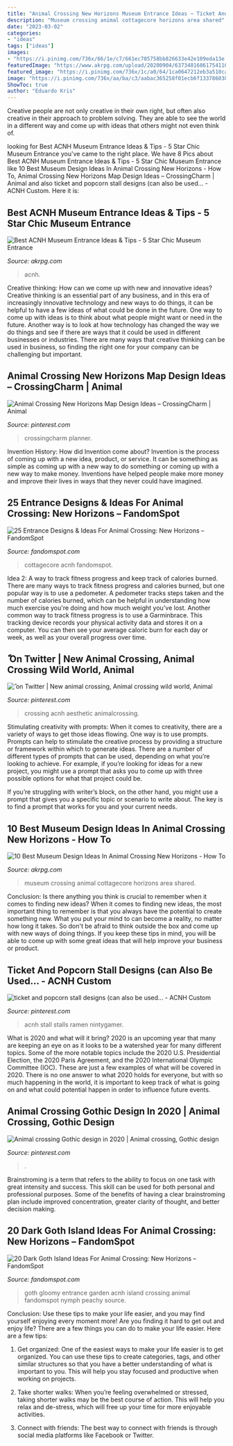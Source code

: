 ```yaml
---
title: "Animal Crossing New Horizons Museum Entrance Ideas ~ Ticket And Popcorn Stall Designs (can Also Be Used..."
description: "Museum crossing animal cottagecore horizons area shared"
date: "2023-03-02"
categories:
- "ideas"
tags: ["ideas"]
images:
- "https://i.pinimg.com/736x/66/1e/c7/661ec705758bb826633e42e109eda13e.jpg"
featuredImage: "https://www.akrpg.com/upload/20200904/6373481686175411066953866.png"
featured_image: "https://i.pinimg.com/736x/1c/a0/64/1ca0647212eb3a510cadba55d5f058f7.jpg"
image: "https://i.pinimg.com/736x/aa/ba/c3/aabac365258f01ecb6f133786038b43a.jpg"
ShowToc: true
author: "Eduardo Kris"
---
```



Creative people are not only creative in their own right, but often also creative in their approach to problem solving. They are able to see the world in a different way and come up with ideas that others might not even think of.

	

		
looking for Best ACNH Museum Entrance Ideas &amp; Tips - 5 Star Chic Museum Entrance you've came to the right place. We have 8 Pics about Best ACNH Museum Entrance Ideas &amp; Tips - 5 Star Chic Museum Entrance like 10 Best Museum Design Ideas In Animal Crossing New Horizons - How To, Animal Crossing New Horizons Map Design Ideas – CrossingCharm | Animal and also ticket and popcorn stall designs (can also be used... - ACNH Custom. Here it is:
		
    
## Best ACNH Museum Entrance Ideas &amp; Tips - 5 Star Chic Museum Entrance

<img loading=lazy src="https://www.akrpg.com/upload/20201113/6374086289468020541916907.png" onerror="this.onerror=null;this.src='https://tse2.mm.bing.net/th?id=OIP.pFa38Vg2CoYwnDHIBrWVWAHaEU&amp;pid=15.1';" alt="Best ACNH Museum Entrance Ideas &amp; Tips - 5 Star Chic Museum Entrance">

_Source: akrpg.com_

>acnh. 

	

Creative thinking: How can we come up with new and innovative ideas?
Creative thinking is an essential part of any business, and in this era of increasingly innovative technology and new ways to do things, it can be helpful to have a few ideas of what could be done in the future. One way to come up with ideas is to think about what people might want or need in the future. Another way is to look at how technology has changed the way we do things and see if there are ways that it could be used in different businesses or industries. There are many ways that creative thinking can be used in business, so finding the right one for your company can be challenging but important.

    
## Animal Crossing New Horizons Map Design Ideas – CrossingCharm | Animal

<img loading=lazy src="https://i.pinimg.com/736x/66/1e/c7/661ec705758bb826633e42e109eda13e.jpg" onerror="this.onerror=null;this.src='https://tse3.mm.bing.net/th?id=OIP.T3X-f6gXN10VOSz8rdrFPgHaGD&amp;pid=15.1';" alt="Animal Crossing New Horizons Map Design Ideas – CrossingCharm | Animal">

_Source: pinterest.com_

>crossingcharm planner. 

	

Invention History: How did Invention come about?
Invention is the process of coming up with a new idea, product, or service. It can be something as simple as coming up with a new way to do something or coming up with a new way to make money. Inventions have helped people make more money and improve their lives in ways that they never could have imagined.

    
## 25 Entrance Designs &amp; Ideas For Animal Crossing: New Horizons – FandomSpot

<img loading=lazy src="https://static.fandomspot.com/images/01/11626/16-cottagecore-entry-acnh-design.jpg" onerror="this.onerror=null;this.src='https://tse3.mm.bing.net/th?id=OIP.phvMkInkCEijtxrSbc8n9QHaEK&amp;pid=15.1';" alt="25 Entrance Designs &amp; Ideas For Animal Crossing: New Horizons – FandomSpot">

_Source: fandomspot.com_

>cottagecore acnh fandomspot. 

	

Idea 2: A way to track fitness progress and keep track of calories burned.
There are many ways to track fitness progress and calories burned, but one popular way is to use a pedometer. A pedometer tracks steps taken and the number of calories burned, which can be helpful in understanding how much exercise you're doing and how much weight you've lost. Another common way to track fitness progress is to use a Garminbrace. This tracking device records your physical activity data and stores it on a computer. You can then see your average caloric burn for each day or week, as well as your overall progress over time.

    
## ً On Twitter | New Animal Crossing, Animal Crossing Wild World, Animal

<img loading=lazy src="https://i.pinimg.com/736x/97/b7/9b/97b79be6014f0f23879f5d9563439aab.jpg" onerror="this.onerror=null;this.src='https://tse3.mm.bing.net/th?id=OIP.oq_TWCmjqfbwAMv1d0D5FwHaEK&amp;pid=15.1';" alt="ً on Twitter | New animal crossing, Animal crossing wild world, Animal">

_Source: pinterest.com_

>crossing acnh aesthetic animalcrossing. 

	

Stimulating creativity with prompts:
When it comes to creativity, there are a variety of ways to get those ideas flowing. One way is to use prompts. Prompts can help to stimulate the creative process by providing a structure or framework within which to generate ideas.
There are a number of different types of prompts that can be used, depending on what you’re looking to achieve. For example, if you’re looking for ideas for a new project, you might use a prompt that asks you to come up with three possible options for what that project could be.

If you’re struggling with writer’s block, on the other hand, you might use a prompt that gives you a specific topic or scenario to write about. The key is to find a prompt that works for you and your current needs.

    
## 10 Best Museum Design Ideas In Animal Crossing New Horizons - How To

<img loading=lazy src="https://www.akrpg.com/upload/20200904/6373481686175411066953866.png" onerror="this.onerror=null;this.src='https://tse2.mm.bing.net/th?id=OIP.ld6v33PGJfPgoMyzmVc57wHaEJ&amp;pid=15.1';" alt="10 Best Museum Design Ideas In Animal Crossing New Horizons - How To">

_Source: akrpg.com_

>museum crossing animal cottagecore horizons area shared. 

	

Conclusion: Is there anything you think is crucial to remember when it comes to finding new ideas?
When it comes to finding new ideas, the most important thing to remember is that you always have the potential to create something new. What you put your mind to can become a reality, no matter how long it takes. So don't be afraid to think outside the box and come up with new ways of doing things. If you keep these tips in mind, you will be able to come up with some great ideas that will help improve your business or product.

    
## Ticket And Popcorn Stall Designs (can Also Be Used... - ACNH Custom

<img loading=lazy src="https://i.pinimg.com/736x/1c/a0/64/1ca0647212eb3a510cadba55d5f058f7.jpg" onerror="this.onerror=null;this.src='https://tse2.mm.bing.net/th?id=OIP.jdfAZt7x05gejNjGjVygsgHaC8&amp;pid=15.1';" alt="ticket and popcorn stall designs (can also be used... - ACNH Custom">

_Source: pinterest.com_

>acnh stall stalls ramen nintygamer. 

	

What is 2020 and what will it bring?
2020 is an upcoming year that many are keeping an eye on as it looks to be a watershed year for many different topics. Some of the more notable topics include the 2020 U.S. Presidential Election, the 2020 Paris Agreement, and the 2020 International Olympic Committee (IOC). These are just a few examples of what will be covered in 2020. There is no one answer to what 2020 holds for everyone, but with so much happening in the world, it is important to keep track of what is going on and what could potential happen in order to influence future events.

    
## Animal Crossing Gothic Design In 2020 | Animal Crossing, Gothic Design

<img loading=lazy src="https://i.pinimg.com/736x/aa/ba/c3/aabac365258f01ecb6f133786038b43a.jpg" onerror="this.onerror=null;this.src='https://tse4.mm.bing.net/th?id=OIP.Vz2RyQG1KHZH30YeXKM1jQHaMh&amp;pid=15.1';" alt="Animal crossing Gothic design in 2020 | Animal crossing, Gothic design">

_Source: pinterest.com_

>. 

	

Brainstroming is a term that refers to the ability to focus on one task with great intensity and success. This skill can be used for both personal and professional purposes. Some of the benefits of having a clear brainstroming plan include improved concentration, greater clarity of thought, and better decision making.

    
## 20 Dark Goth Island Ideas For Animal Crossing: New Horizons – FandomSpot

<img loading=lazy src="https://static.fandomspot.com/images/04/13689/11-gloomy-garden-entrance-acnh.jpg" onerror="this.onerror=null;this.src='https://tse3.mm.bing.net/th?id=OIP.dDxZMQ848DH433iEQE_m_AHaEK&amp;pid=15.1';" alt="20 Dark Goth Island Ideas For Animal Crossing: New Horizons – FandomSpot">

_Source: fandomspot.com_

>goth gloomy entrance garden acnh island crossing animal fandomspot nymph peachy source. 

	

Conclusion: Use these tips to make your life easier, and you may find yourself enjoying every moment more!
Are you finding it hard to get out and enjoy life? There are a few things you can do to make your life easier. Here are a few tips: 
1. Get organized: One of the easiest ways to make your life easier is to get organized. You can use these tips to create categories, tags, and other similar structures so that you have a better understanding of what is important to you. This will help you stay focused and productive when working on projects. 

2. Take shorter walks: When you’re feeling overwhelmed or stressed, taking shorter walks may be the best course of action. This will help you relax and de-stress, which will free up your time for more enjoyable activities. 

3. Connect with friends: The best way to connect with friends is through social media platforms like Facebook or Twitter.

